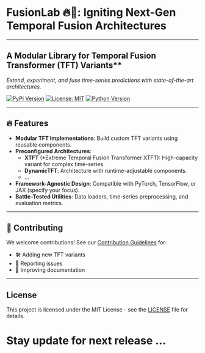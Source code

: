# FusionLab 🔥🧪: Igniting Next-Gen Temporal Fusion Architectures

---

## A Modular Library for Temporal Fusion Transformer (TFT) Variants** 

*Extend, experiment, and fuse time-series predictions with state-of-the-art architectures.*

[![PyPI Version](https://img.shields.io/pypi/v/fusionlab?color=blue)](https://pypi.org/project/fusionlab/)
[![License: MIT](https://img.shields.io/badge/License-MIT-yellow.svg)](https://opensource.org/licenses/MIT)
[![Python Version](https://img.shields.io/badge/Python-3.8%2B-blue)](https://www.python.org/)

---

## 🔥 Features

- **Modular TFT Implementations**: Build custom TFT variants using reusable components.
- **Preconfigured Architectures**:
  - **XTFT** (*Extreme Temporal Fusion Transformer XTFT): High-capacity variant for complex time-series.
  - **DynamicTFT**: Architecture with runtime-adjustable components.
  - ...
- **Framework-Agnostic Design**: Compatible with PyTorch, TensorFlow, or JAX (specify your focus).
- **Battle-Tested Utilities**: Data loaders, time-series preprocessing, and evaluation metrics.

---

## 🤝 Contributing

We welcome contributions! See our [Contribution Guidelines](CONTRIBUTING.md) for:
- 🛠️ Adding new TFT variants
- 🐛 Reporting issues
- 📖 Improving documentation

---

## License

This project is licensed under the MIT License - see the [LICENSE](LICENSE) file for details.

# Stay update for next release ...
